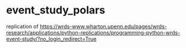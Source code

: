 # event_study_polars
replication of https://wrds-www.wharton.upenn.edu/pages/wrds-research/applications/python-replications/programming-python-wrds-event-study/?no_login_redirect=True
